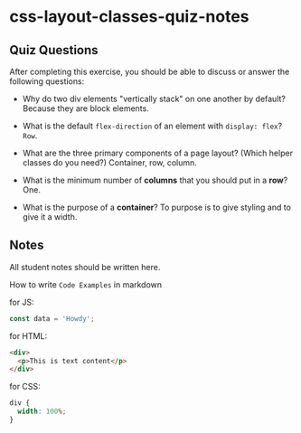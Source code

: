 # css-layout-classes-quiz-notes

## Quiz Questions

After completing this exercise, you should be able to discuss or answer the following questions:

- Why do two div elements "vertically stack" on one another by default?
  Because they are block elements.

- What is the default `flex-direction` of an element with `display: flex`?
  `Row`.
- What are the three primary components of a page layout? (Which helper classes do you need?)
  Container, row, column.

- What is the minimum number of **columns** that you should put in a **row**?
  One.

- What is the purpose of a **container**?
  To purpose is to give styling and to give it a width.

## Notes

All student notes should be written here.

How to write `Code Examples` in markdown

for JS:

```javascript
const data = 'Howdy';
```

for HTML:

```html
<div>
  <p>This is text content</p>
</div>
```

for CSS:

```css
div {
  width: 100%;
}
```
